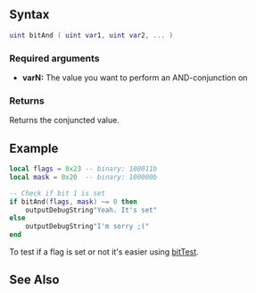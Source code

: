 Syntax
------

``` lua
uint bitAnd ( uint var1, uint var2, ... )
```

### Required arguments

-   **varN:** The value you want to perform an AND-conjunction on

### Returns

Returns the conjuncted value.

Example
-------

``` lua
local flags = 0x23 -- binary: 100011b
local mask = 0x20  -- binary: 100000b

-- Check if bit 1 is set
if bitAnd(flags, mask) ~= 0 then
    outputDebugString"Yeah. It's set"
else
    outputDebugString"I'm sorry ;("
end
```

To test if a flag is set or not it's easier using [bitTest](/bitTest.md "wikilink").

See Also
--------
